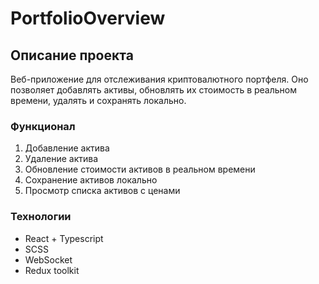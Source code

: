 # PortfolioOverview

## Описание проекта

Веб-приложение для отслеживания криптовалютного портфеля. Оно позволяет добавлять активы, обновлять их стоимость в реальном времени, удалять и сохранять локально.

### Функционал

1. Добавление актива
2. Удаление актива
3. Обновление стоимости активов в реальном времени
4. Сохранение активов локально
5. Просмотр списка активов с ценами

### Технологии

- React + Typescript
- SCSS
- WebSocket
- Redux toolkit

